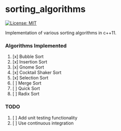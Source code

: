 # sorting_algorithms
[![License: MIT](https://img.shields.io/badge/License-MIT-yellow.svg)](https://opensource.org/licenses/MIT)

Implementation of various sorting algorithms in c++11.
### Algorithms Implemented
1. [x] Bubble Sort
2. [x] Insertion Sort
3. [x] Gnome Sort
4. [x] Cocktail Shaker Sort
5. [x] Selection Sort
6. [ ] Merge Sort
7. [ ] Quick Sort
8. [ ] Radix Sort

### TODO 
1. [ ] Add unit testing functionality
2. [ ] Use continuous integration

